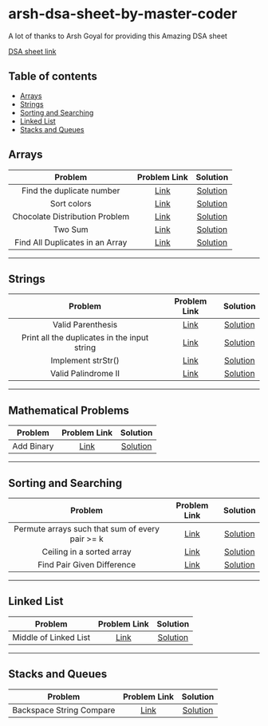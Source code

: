 # arsh-dsa-sheet-by-master-coder

<!-- Arsh goyal dsa sheet solutions by master coder -->

A lot of thanks to Arsh Goyal for providing this Amazing DSA sheet

[DSA sheet link](https://docs.google.com/spreadsheets/d/1MGVBJ8HkRbCnU6EQASjJKCqQE8BWng4qgL0n3vCVOxE/edit#gid=0)

## Table of contents

-   [Arrays](#arrays)
-   [Strings](#strings)
-   [Sorting and Searching](#sorting-and-searching)
-   [Linked List](#linked-list)
-   [Stacks and Queues](#stacks-and-queues)

## Arrays

|             Problem             |                                        Problem Link                                        |                                                           Solution                                                           |
| :-----------------------------: | :----------------------------------------------------------------------------------------: | :--------------------------------------------------------------------------------------------------------------------------: |
|    Find the duplicate number    |              [Link](https://leetcode.com/problems/find-the-duplicate-number/)              |    [Solution](https://github.com/master-coding/arsh-dsa-sheet-by-master-coder/blob/main/Arrays/findTheDuplicateNumber.md)    |
|           Sort colors           |                     [Link](https://leetcode.com/problems/sort-colors/)                     |          [Solution](https://github.com/master-coding/arsh-dsa-sheet-by-master-coder/blob/main/Arrays/sortColors.md)          |
| Chocolate Distribution Problem  | [Link](https://practice.geeksforgeeks.org/problems/chocolate-distribution-problem3825/1/#) | [Solution](https://github.com/master-coding/arsh-dsa-sheet-by-master-coder/blob/main/Arrays/chocolateDistributionProblem.md) |
|             Two Sum             |                       [Link](https://leetcode.com/problems/two-sum/)                       |            [Solution](https://github.com/master-coding/arsh-dsa-sheet-by-master-coder/blob/main/Arrays/twoSum.md)            |
| Find All Duplicates in an Array |           [Link](https://leetcode.com/problems/find-all-duplicates-in-an-array/)           |        [Solution](https://github.com/master-coding/arsh-dsa-sheet-by-master-coder/blob/main/Arrays/findDuplicates.md)        |

---

## Strings

|                   Problem                    |                                    Problem Link                                     |                                                      Solution                                                      |
| :------------------------------------------: | :---------------------------------------------------------------------------------: | :----------------------------------------------------------------------------------------------------------------: |
|              Valid Parenthesis               |              [Link](https://leetcode.com/problems/valid-parentheses/)               | [Solution](https://github.com/master-coding/arsh-dsa-sheet-by-master-coder/blob/main/Strings/validParentheses.md)  |
| Print all the duplicates in the input string | [Link](https://www.geeksforgeeks.org/print-all-the-duplicates-in-the-input-string/) |  [Solution](https://github.com/master-coding/arsh-dsa-sheet-by-master-coder/blob/main/Strings/printDuplicates.md)  |
|              Implement strStr()              |               [Link](https://leetcode.com/problems/implement-strstr/)               |  [Solution](https://github.com/master-coding/arsh-dsa-sheet-by-master-coder/blob/main/Strings/implementstrstr.md)  |
|             Valid Palindrome II              |             [Link](https://leetcode.com/problems/valid-palindrome-ii/)              | [Solution](https://github.com/master-coding/arsh-dsa-sheet-by-master-coder/blob/main/Strings/validPalindromeII.md) |

---

## Mathematical Problems

|  Problem   |                   Problem Link                    |                                                          Solution                                                          |
| :--------: | :-----------------------------------------------: | :------------------------------------------------------------------------------------------------------------------------: |
| Add Binary | [Link](https://leetcode.com/problems/add-binary/) | [Solution](https://github.com/master-coding/arsh-dsa-sheet-by-master-coder/blob/main/Mathematical%20Problems/addBinary.md) |

---

## Sorting and Searching

|                     Problem                     |                                       Problem Link                                       |                                                               Solution                                                               |
| :---------------------------------------------: | :--------------------------------------------------------------------------------------: | :----------------------------------------------------------------------------------------------------------------------------------: |
| Permute arrays such that sum of every pair >= k | [Link](https://www.geeksforgeeks.org/permute-two-arrays-sum-every-pair-greater-equal-k/) |   [Solution](https://github.com/master-coding/arsh-dsa-sheet-by-master-coder/blob/main/Searching%20and%20Sorting/permuteArrays.md)   |
|            Ceiling in a sorted array            |             [Link](https://www.geeksforgeeks.org/ceiling-in-a-sorted-array/)             | [Solution](https://github.com/master-coding/arsh-dsa-sheet-by-master-coder/blob/main/Searching%20and%20Sorting/ceilInSortedArray.md) |
|           Find Pair Given Difference            |             [Link](https://www.geeksforgeeks.org/ceiling-in-a-sorted-array/)             |     [Solution](https://github.com/master-coding/arsh-dsa-sheet-by-master-coder/blob/main/Searching%20and%20Sorting/pairDiff.md)      |

---

## Linked List

|        Problem        |                           Problem Link                           |                                                   Solution                                                    |
| :-------------------: | :--------------------------------------------------------------: | :-----------------------------------------------------------------------------------------------------------: |
| Middle of Linked List | [Link](https://leetcode.com/problems/middle-of-the-linked-list/) | [Solution](https://github.com/master-coding/arsh-dsa-sheet-by-master-coder/blob/main/Linked%20List/middle.md) |

---

## Stacks and Queues

|         Problem          |                          Problem Link                           |                                                               Solution                                                                |
| :----------------------: | :-------------------------------------------------------------: | :-----------------------------------------------------------------------------------------------------------------------------------: |
| Backspace String Compare | [Link](https://leetcode.com/problems/backspace-string-compare/) | [Solution](https://github.com/master-coding/arsh-dsa-sheet-by-master-coder/blob/main/Stacks%20and%20Queues/backspaceStringCompare.md) |
